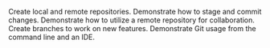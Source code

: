 
Create local and remote repositories.
Demonstrate how to stage and commit changes.
Demonstrate how to utilize a remote repository for collaboration.
Create branches to work on new features.
Demonstrate Git usage from the command line and an IDE.
